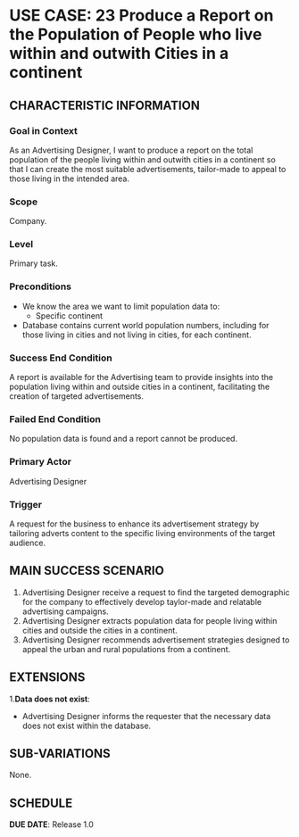 # USE CASE: 23 Produce a Report on the Population of People who live within and outwith Cities in a continent

## CHARACTERISTIC INFORMATION

### Goal in Context

As an Advertising Designer, I want to produce a report on the total population of the people living within and outwith cities in a continent so that I can create the most suitable advertisements, tailor-made to appeal to those living in the intended area.

### Scope

Company.

### Level

Primary task.

### Preconditions

- We know the area we want to limit population data to:
    - Specific continent
- Database contains current world population numbers, including for those living in cities and not living in cities, for each continent.

### Success End Condition

A report is available for the Advertising team to provide insights into the population living within and outside cities in a continent, facilitating the creation of targeted advertisements.

### Failed End Condition

No population data is found and a report cannot be produced.

### Primary Actor

Advertising Designer

### Trigger

A request for the business to enhance its advertisement strategy by tailoring adverts content to the specific living environments of the target audience. 

## MAIN SUCCESS SCENARIO

1. Advertising Designer receive a request to find the targeted demographic for the company to effectively develop taylor-made and relatable advertising campaigns.
2. Advertising Designer extracts population data for people living within cities and outside the cities in a continent. 
3. Advertising Designer recommends advertisement strategies designed to appeal the urban and rural populations from a continent.

## EXTENSIONS

1.**Data does not exist**:
  - Advertising Designer informs the requester that the necessary data does not exist within the database.

## SUB-VARIATIONS

None.

## SCHEDULE

**DUE DATE**: Release 1.0